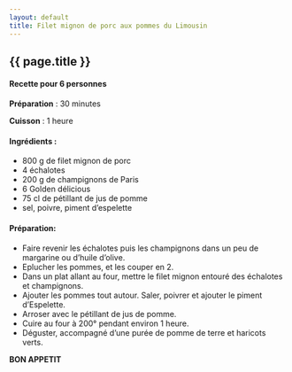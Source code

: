 ```yaml
---
layout: default
title: Filet mignon de porc aux pommes du Limousin
---
```


## {{ page.title }}

#### Recette pour 6 personnes

**Préparation** : 30 minutes

**Cuisson** : 1 heure

#### Ingrédients :

* 800 g de filet mignon de porc
* 4 échalotes
* 200 g de champignons de Paris
* 6 Golden délicious
* 75 cl de pétillant de jus de pomme
* sel, poivre, piment d’espelette

#### Préparation:

* Faire revenir les échalotes puis les champignons dans un peu de margarine ou d’huile d’olive.
* Eplucher les pommes, et les couper en 2.
* Dans un plat allant au four, mettre le filet mignon entouré des échalotes et champignons.
* Ajouter les pommes tout autour. Saler, poivrer et ajouter le piment d’Espelette.
* Arroser avec le pétillant de jus de pomme.
* Cuire au four à 200° pendant environ 1 heure.
* Déguster, accompagné d’une purée de pomme de terre et haricots verts.


**BON APPETIT**
